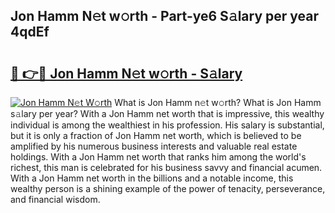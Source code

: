 ## Jon Hamm N𝚎t w𝚘rth - Part-ye6 S𝚊lary per year 4qdEf

# <h2><a href="http://gc1ei0.nevu.top/?p=Jon+Hamm">🔗 👉🔴 Jon Hamm N𝚎t w𝚘rth - S𝚊lary</a></h2>

[![Jon Hamm N𝚎t W𝚘rth](https://i.imgur.com/Oavwk0R.jpeg)](http://gc1ei0.nevu.top/?p=Jon+Hamm)
What is Jon Hamm n𝚎t w𝚘rth? What is Jon Hamm s𝚊lary per year?
With a Jon Hamm net worth that is impressive, this wealthy individual is among the wealthiest in his profession. His salary is substantial, but it is only a fraction of Jon Hamm net worth, which is believed to be amplified by his numerous business interests and valuable real estate holdings. With a Jon Hamm net worth that ranks him among the world's richest, this man is celebrated for his business savvy and financial acumen. With a Jon Hamm net worth in the billions and a notable income, this wealthy person is a shining example of the power of tenacity, perseverance, and financial wisdom.
